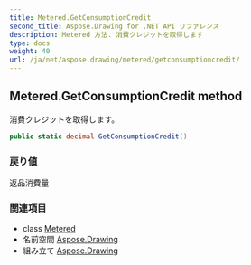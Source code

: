 ```yaml
---
title: Metered.GetConsumptionCredit
second_title: Aspose.Drawing for .NET API リファレンス
description: Metered 方法. 消費クレジットを取得します
type: docs
weight: 40
url: /ja/net/aspose.drawing/metered/getconsumptioncredit/
---
```

## Metered.GetConsumptionCredit method

消費クレジットを取得します。

```csharp
public static decimal GetConsumptionCredit()
```

### 戻り値

返品消費量

### 関連項目

* class [Metered](../)
* 名前空間 [Aspose.Drawing](../../metered/)
* 組み立て [Aspose.Drawing](../../../)


